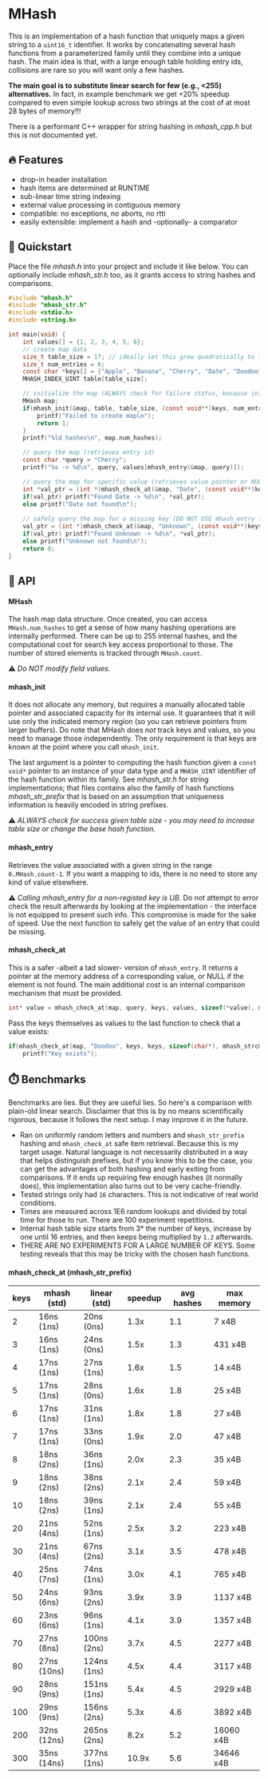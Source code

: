 # MHash

This is an implementation of a hash function that uniquely maps a given string to a
`uint16_t` identifier. It works by concatenating several hash functions from a parameterized family 
until they combine into a unique hash. The main idea is that, with a large enough table holding 
entry ids, collisions are rare so you will want only a few hashes.

**The main goal is to substitute linear search for few (e.g., &lt;255) alternatives.**
In fact, in example benchmark we get +20% speedup compared to even simple lookup across two strings
at the cost of at most 28 bytes of memory!!!

There is a performant C++ wrapper for string hashing in *mhash_cpp.h* but this is not documented yet.

## 🔥 Features

- drop-in header installation
- hash items are determined at RUNTIME
- sub-linear time string indexing
- external value processing in contiguous memory
- compatible: no exceptions, no aborts, no rtti
- easily extensible: implement a hash and -optionally- a comparator

## 🚀 Quickstart

Place the file *mhash.h* into your project and include it like below.
You can optionally include *mhash_str.h* too, as it grants access to string
hashes and comparisons.

```C
#include "mhash.h"
#include "mhash_str.h"
#include <stdio.h>
#include <string.h>

int main(void) {
    int values[] = {1, 2, 3, 4, 5, 6};
    // create map data
    size_t table_size = 17; // ideally let this grow quadratically to the number of entries, and be a prime
    size_t num_entries = 6;
    const char *keys[] = {"Apple", "Banana", "Cherry", "Date", "Doodoo", "D"};
    MHASH_INDEX_UINT table[table_size];

    // initialize the map (ALWAYS check for failure status, because init fails on excessive loads)
    MHash map;
    if(mhash_init(&map, table, table_size, (const void**)keys, num_entries, mhash_str_prefix)) {
        printf("Failed to create map\n");
        return 1;
    }
    printf("%ld hashes\n", map.num_hashes);

    // query the map (retrieves entry id)
    const char *query = "Cherry";
    printf("%s -> %d\n", query, values[mhash_entry(&map, query)]);

    // query the map for specific value (retrieves value pointer or NULL)
    int *val_ptr = (int *)mhash_check_at(&map, "Date", (const void**)keys, values, sizeof(int), mhash_strcmp);
    if(val_ptr) printf("Found Date -> %d\n", *val_ptr);
    else printf("Date not found\n");
    
    // safely query the map for a missing key (DO NOT USE mhash_entry for this)
    val_ptr = (int *)mhash_check_at(&map, "Unknown", (const void**)keys, values, sizeof(int), mhash_strcmp);
    if(val_ptr) printf("Found Unknown -> %d\n", *val_ptr);
    else printf("Unknown not found\n");
    return 0;
}
```

## 🔌 API

#### MHash

The hash map data structure. Once created, you can access `MHash.num_hashes` to get a sense of how many hashing 
operations are internally performed. There can be up to 255 internal hashes, and the 
computational cost for search key access proportional to those. The number of stored elements is tracked through `MHash.count`.

⚠️ *Do NOT modify field values.*

#### mhash_init

It does not allocate any memory, but requires a manually allocated table pointer and associated capacity for its internal use.
It guarantees that it will use only the indicated memory region (so you can retrieve pointers from larger buffers). Do note that 
MHash does *not* track keys and values, so you need to manage those independently. The only requirement is that keys are known 
at the point where you call `mhash_init`. 

The last argument is a pointer to computing the hash function given a `const void*` pointer to an instance of your
data type and a `MHASH_UINT` identifier of the hash function within its family. See *mhash_str.h* for string implementations;
that files contains also the family of hash functions *mhash_str_prefix* that is based on an assumption that uniqueness information
is heavily encoded in string prefixes.

⚠️ *ALWAYS check for success given table size - you may need to increase table size or change the base hash function.*

#### mhash_entry

Retrieves the value associated with a given string in the range `0`..`MHash.count-1`. If you want a mapping to ids, there is no 
need to store any kind of value elsewhere.

⚠️ *Calling mhash_entry for a non-registed key is UB.* Do not attempt to error check the result afterwards by looking at the
implementation - the interface is not equipped to present such info. This compromise is made for the sake of speed. Use the next 
function to safely get the value of an entry that could be missing.

#### mhash_check_at

This is a safer -albeit a tad slower- version of `mhash_entry`. It returns a pointer at the memory address of a corresponding 
value, or NULL if the element is not found. The main additional cost is an internal comparison mechanism that must be provided.

```C
int* value = mhash_check_at(map, query, keys, values, sizeof(*value), mhash_strcmp);
```

Pass the keys themselves as values to the last function to check that a value exists:

```C
if(mhash_check_at(map, "Doodoo", keys, keys, sizeof(char*), mhash_strcmp))
    printf("Key exists");
```

## ⏱️ Benchmarks

Benchmarks are lies. But they are useful lies. So here's a comparison
with plain-old linear search. Disclaimer that this is by no means scientifically
rigorous, because it follows the next setup. I may improve it in the future.

- Ran on uniformly random letters and numbers and `mhash_str_prefix` hashing and `mhash_check_at` safe item retrieval.
Because this is my target usage. 
Natural language is not necessarily distributed in a way that helps distinguish prefixes, 
but if you know this to be the case, you can get the advantages of both hashing and
early exiting from comparisons. If it ends up requiring few enough hashes (it normally does), 
this implementation also turns out to be very cache-friendly.
- Tested strings only had `16` characters. This is not indicative of real world conditions.
- Times are measured across 1E6 random lookups and divided by total time for those to run. There are 100 experiment repetitions.
- Internal hash table size starts from 3* the number of keys, increase by one until 16 entries, 
and then keeps being multiplied by `1.2` afterwards.
- THERE ARE NO EXPERIMENTS FOR A LARGE NUMBER OF KEYS. Some testing reveals that this may be tricky with the chosen hash functions.

#### mhash_check_at (mhash_str_prefix)

| keys | mhash (std) | linear (std) | speedup | avg hashes | max memory |
|------|-------------|--------------|---------|------------|------------|
|    2 |  16ns (1ns) |   20ns (0ns) |    1.3x |        1.1 |       7 x4B|
|    3 |  16ns (1ns) |   24ns (0ns) |    1.5x |        1.3 |     431 x4B|
|    4 |  17ns (1ns) |   27ns (1ns) |    1.6x |        1.5 |      14 x4B|
|    5 |  17ns (1ns) |   28ns (0ns) |    1.6x |        1.8 |      25 x4B|
|    6 |  17ns (1ns) |   31ns (1ns) |    1.8x |        1.8 |      27 x4B|
|    7 |  17ns (1ns) |   33ns (0ns) |    1.9x |        2.0 |      47 x4B|
|    8 |  18ns (2ns) |   36ns (1ns) |    2.0x |        2.3 |      35 x4B|
|    9 |  18ns (2ns) |   38ns (2ns) |    2.1x |        2.4 |      59 x4B|
|   10 |  18ns (2ns) |   39ns (1ns) |    2.1x |        2.4 |      55 x4B|
|   20 |  21ns (4ns) |   52ns (1ns) |    2.5x |        3.2 |     223 x4B|
|   30 |  21ns (4ns) |   67ns (2ns) |    3.1x |        3.5 |     478 x4B|
|   40 |  25ns (7ns) |   74ns (1ns) |    3.0x |        4.1 |     765 x4B|
|   50 |  24ns (6ns) |   93ns (2ns) |    3.9x |        3.9 |    1137 x4B|
|   60 |  23ns (6ns) |   96ns (1ns) |    4.1x |        3.9 |    1357 x4B|
|   70 |  27ns (8ns) |  100ns (2ns) |    3.7x |        4.5 |    2277 x4B|
|   80 |  27ns (10ns) |  124ns (1ns) |    4.5x |        4.4 |    3117 x4B|
|   90 |  28ns (9ns) |  151ns (1ns) |    5.4x |        4.5 |    2929 x4B|
|  100 |  29ns (9ns) |  156ns (2ns) |    5.3x |        4.6 |    3892 x4B|
|  200 |  32ns (12ns) |  265ns (2ns) |    8.2x |        5.2 |   16060 x4B|
|  300 |  35ns (14ns) |  377ns (1ns) |   10.9x |        5.6 |   34646 x4B|